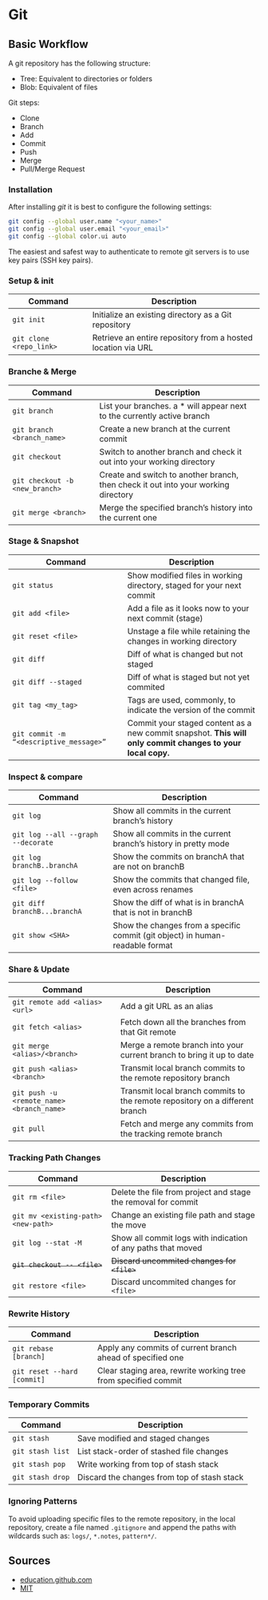 # Git

## Basic Workflow

A git repository has the following structure:

- Tree: Equivalent to directories or folders
- Blob: Equivalent of files

Git steps:

- Clone
- Branch
- Add
- Commit
- Push
- Merge
- Pull/Merge Request

### Installation

After installing *git* it is best to configure the following settings:

```bash
git config --global user.name "<your_name>"
git config --global user.email "<your_email>"
git config --global color.ui auto
```

The easiest and safest way to authenticate to remote git servers is to use key pairs (SSH key pairs).

### Setup & init

|Command|Description|
|---|---|
|`git init`|Initialize an existing directory as a Git repository|
|`git clone <repo_link>`|Retrieve an entire repository from a hosted location via URL|

### Branche & Merge

|Command|Description|
|---|---|
|`git branch`|List your branches. a * will appear next to the currently active branch|
|`git branch <branch_name>`|Create a new branch at the current commit|
|`git checkout`|Switch to another branch and check it out into your working directory|
|`git checkout -b <new_branch>`|Create and switch to another branch, then check it out into your working directory|
|`git merge <branch>`|Merge the specified branch’s history into the current one|

### Stage & Snapshot

|Command|Description|
|---|---|
|`git status`|Show modified files in working directory, staged for your next commit|
|`git add <file>`|Add a file as it looks now to your next commit (stage)|
|`git reset <file>`|Unstage a file while retaining the changes in working directory|
|`git diff`|Diff of what is changed but not staged|
|`git diff --staged`|Diff of what is staged but not yet commited|
|`git tag <my_tag>`|Tags are used, commonly, to indicate the version of the commit|
|`git commit -m “<descriptive_message>”`|Commit your staged content as a new commit snapshot. **This will only commit changes to your local copy.**|

### Inspect & compare

|Command|Description|
|---|---|
|`git log`|Show all commits in the current branch’s history|
|`git log --all --graph --decorate`|Show all commits in the current branch’s history in pretty mode|
|`git log branchB..branchA`|Show the commits on branchA that are not on branchB|
|`git log --follow <file>`|Show the commits that changed file, even across renames|
|`git diff branchB...branchA`|Show the diff of what is in branchA that is not in branchB|
|`git show <SHA>`|Show the changes from a specific commit (git object) in human-readable format|

### Share & Update

|Command|Description|
|---|---|
|`git remote add <alias> <url>`|Add a git URL as an alias|
|`git fetch <alias>`|Fetch down all the branches from that Git remote|
|`git merge <alias>/<branch>`|Merge a remote branch into your current branch to bring it up to date|
|`git push <alias> <branch>`|Transmit local branch commits to the remote repository branch|`
|`git push -u <remote_name> <branch_name>`|Transmit local branch commits to the remote repository on a different branch|
|`git pull`|Fetch and merge any commits from the tracking remote branch|

### Tracking Path Changes

|Command|Description|
|---|---|
|`git rm <file>`|Delete the file from project and stage the removal for commit|
|`git mv <existing-path> <new-path>`|Change an existing file path and stage the move|
|`git log --stat -M`|Show all commit logs with indication of any paths that moved|
|~~`git checkout -- <file>`~~|~~Discard uncommited changes for `<file>`~~|
|`git restore <file>`|Discard uncommited changes for `<file>`|

### Rewrite History

|Command|Description|
|---|---|
|`git rebase [branch]`|Apply any commits of current branch ahead of specified one|
|`git reset --hard [commit]`|Clear staging area, rewrite working tree from specified commit|

### Temporary Commits

|Command|Description|
|---|---|
|`git stash`|Save modified and staged changes|
|`git stash list`|List stack-order of stashed file changes|
|`git stash pop`|Write working from top of stash stack|
|`git stash drop`|Discard the changes from top of stash stack|

### Ignoring Patterns

To avoid uploading specific files to the remote repository, in the local repository, create a file named `.gitignore` and append the paths with wildcards such as: `logs/`, `*.notes`, `pattern*/`.

## Sources

- [education.github.com](https://education.github.com/git-cheat-sheet-education.pdf)
- [MIT](https://missing.csail.mit.edu/2020/version-control/)
